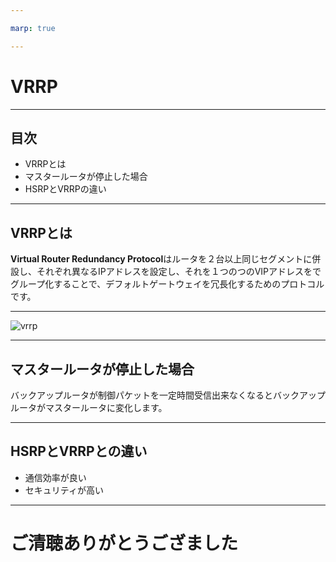 ```yaml
---

marp: true

---
```


# VRRP

---

## 目次

- VRRPとは
- マスタールータが停止した場合
- HSRPとVRRPの違い

---

## VRRPとは

**Virtual Router Redundancy Protocol**はルータを２台以上同じセグメントに併設し、それぞれ異なるIPアドレスを設定し、それを１つのつのVIPアドレスをでグループ化することで、デフォルトゲートウェイを冗長化するためのプロトコルです。

---

![vrrp](./img/basic_vrrp01_prob01.drawio.svg)

---

## マスタールータが停止した場合

バックアップルータが制御パケットを一定時間受信出来なくなるとバックアップルータがマスタールータに変化します。

<!--
    - VRRP Advertisementとは　VRID、優先度、仮想IPアドレス、VRRP Advertisementの送信間隔などが入っている
-->

---

## HSRPとVRRPとの違い

- 通信効率が良い
- セキュリティが高い

---

# ご清聴ありがとうござました
